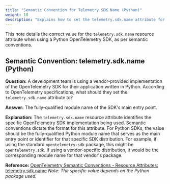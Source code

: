 ```yaml
---
title: "Semantic Convention for Telemetry SDK Name (Python)"
weight: 18
description: "Explains how to set the telemetry.sdk.name attribute for a Python OpenTelemetry SDK implementation."
---
```


This note details the correct value for the `telemetry.sdk.name` resource attribute when using a Python OpenTelemetry SDK, as per semantic conventions.

## Semantic Convention: telemetry.sdk.name (Python)

**Question:**
A development team is using a vendor-provided implementation of the OpenTelemetry SDK for their application written in Python. According to OpenTelemetry specifications, what should they set the `telemetry.sdk.name` attribute to?

**Answer:**
The fully-qualified module name of the SDK's main entry point.

**Explanation:**
The `telemetry.sdk.name` resource attribute identifies the specific OpenTelemetry SDK implementation being used. Semantic conventions dictate the format for this attribute. For Python SDKs, the value should be the fully-qualified Python module name that serves as the main entry point or identifier for that specific SDK distribution. For example, if using the standard `opentelemetry-sdk` package, this might be `opentelemetry.sdk`. If using a vendor-specific distribution, it would be the corresponding module name for that vendor's package.

**Reference:**
[OpenTelemetry Semantic Conventions - Resource Attributes: telemetry.sdk.name](https://opentelemetry.io/docs/specs/semconv/resource/#telemetry-sdk)
*Note: The specific value depends on the Python package used.*
